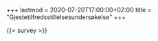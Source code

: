 +++
lastmod = 2020-07-20T17:00:00+02:00
title = "Gjestetilfredsstillelsesundersøkelse"
+++

{{< survey >}}
